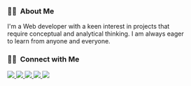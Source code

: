 

<h3> 👨🏻‍ &nbsp;About Me </h3>
<p > 
    I'm a Web developer with a keen interest in projects that <br>
    require conceptual and analytical thinking. I am always eager <br>
    to learn from anyone and everyone.
</p>

<h3 > 🤝🏻 &nbsp;Connect with Me </h3>

<p align="start">
 <a href="www.linkedin.com/in/hesham-ُelkashef">
   <img src="https://img.shields.io/badge/-Aditya%20Vikram%20Singh-0077B5?style=flat&logo=Linkedin&logoColor=white"/>
 </a>
 <a href="heshamkhalef55@gmail.com">
   <img src="https://img.shields.io/badge/-avsingh@umass.edu-D14836?style=flat&logo=Gmail&logoColor=white"/>
 </a>
 <a href="https://www.instagram.com/hesham.etsh55/">
   <img src="https://img.shields.io/badge/-@adityavs__-E4405F?style=flat&logo=Instagram&logoColor=white"/>
 </a>
 <a href="https://www.facebook.com/hesham.khaled.9421/">
   <img src="https://img.shields.io/badge/-@AVS1508-1877F2?style=flat&logo=Facebook&logoColor=white"/>
 </a>
 <a href="https://www.pinterest.co.uk/heshamkhalef55/">
   <img src="https://img.shields.io/badge/-@AVS1508-BD081C?style=flat&logo=Pinterest&logoColor=white"/>
 </a>
</p>




